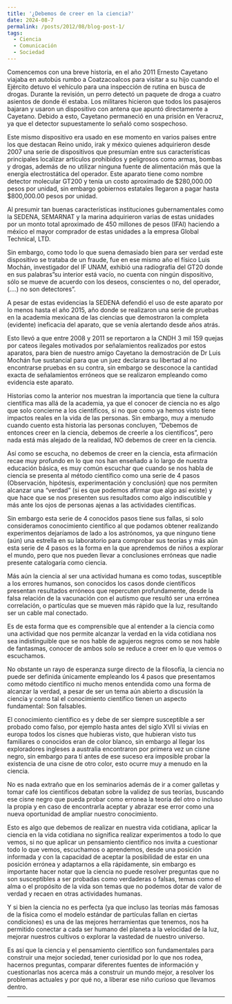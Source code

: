 ```yaml
---
title: '¿Debemos de creer en la ciencia?'
date: 2024-08-7
permalink: /posts/2012/08/blog-post-1/
tags:
  - Ciencia
  - Comunicación
  - Sociedad
---
```



Comencemos con una breve historia, en el año 2011  Ernesto Cayetano viajaba en autobús rumbo a Coatzacoalcos para visitar a su hijo cuando el Ejército detuvo el vehículo para una inspección de rutina en busca de drogas. Durante la revisión, un perro detectó un paquete de droga a cuatro asientos de donde él estaba. Los militares hicieron que todos los pasajeros bajaran y usaron un dispositivo con antena que apuntó directamente a Cayetano. Debido a esto, Cayetano permaneció en una prisión en Veracruz, ya que el detector supuestamente lo señaló como sospechoso.

Este mismo dispositivo era usado en ese momento en varios países entre los que destacan Reino unido, irak y méxico quienes adquirieron desde 2007 una serie de dispositivos que presumían entre sus características principales localizar artículos prohibidos y peligrosos como armas, bombas y drogas, además de no utilizar ninguna fuente de alimentación más que la energía electrostática del operador. Este aparato tiene como nombre detector molecular GT200 y tenía un costo aproximado de $280,000.00 pesos por unidad, sin embargo gobiernos estatales llegaron a pagar hasta $800,000.00 pesos por unidad.

Al presumir tan buenas características instituciones gubernamentales como la SEDENA, SEMARNAT y la marina adquirieron varias de estas unidades por un monto total aproximado de 450 millones de pesos (IFAI) haciendo a méxico el mayor comprador de estas unidades a la empresa Global Technical, LTD.

Sin embargo, como todo lo que suena demasiado bien para ser verdad este dispositivo se trataba de un fraude, fue en ese mismo año el físico Luis Mochán, investigador del IF UNAM, exhibió una radiografía del GT20 donde en sus palabras”su interior está vacío, no cuenta con ningún dispositivo, sólo se mueve de acuerdo con los deseos, conscientes o no, del operador, (....)  no son detectores”.

A pesar de estas evidencias la SEDENA defendió el uso de este aparato por lo menos hasta el año 2015, año donde se realizaron una serie de pruebas en la academia mexicana de las ciencias que demostraron la completa (evidente) ineficacia del aparato, que se venía alertando desde años atrás.

Esto llevó a que entre 2008 y 2011 se reportaron a la CNDH 3 mil 159 quejas por cateos ilegales motivados por señalamientos realizados por estos aparatos, para bien de nuestro amigo Cayetano la demostración de Dr Luis Mochán fue sustancial para que un juez declarara su libertad al no encontrarse pruebas en su contra, sin embargo se desconoce la cantidad exacta de señalamientos erróneos que se realizaron empleando como evidencia este aparato.

Historias como la anterior nos muestran la importancia que tiene la cultura científica mas allá de la academia, ya que el conocer de ciencia no es algo que solo concierne a los científicos, si no que como ya hemos visto tiene impactos reales en la vida de las personas.
Sin embargo, muy a menudo cuando cuento esta historia las personas concluyen, “Debemos de entonces creer en la ciencia, debemos de creerle a los científicos”, pero nada está más alejado de la realidad, NO debemos de creer en la ciencia.

Así como se escucha, no debemos de creer en la ciencia, esta afirmación recae muy profundo en lo que nos han enseñado a lo largo de nuestra educación básica, es muy común escuchar que cuando se nos habla de ciencia se presenta al método científico como una serie de 4 pasos (Observación, hipótesis, experimentación y conclusión) que nos permiten alcanzar una “verdad” (si es que podemos afirmar que algo así existe) y que hace que se nos presenten sus resultados como algo indiscutible y más ante los ojos de personas ajenas a las actividades científicas.

Sin embargo esta serie de 4 conocidos pasos tiene sus fallas, si solo consideramos conocimiento científico al que podamos obtener realizando experimentos dejaríamos de lado a los astrónomos, ya que ninguno tiene (aún) una estrella en su laboratorio para comprobar sus teorías y más aún esta serie de 4 pasos es la forma en la que aprendemos de niños a explorar el mundo, pero que nos pueden llevar a conclusiones erróneas que nadie presente catalogaría como ciencia.

Más aún la ciencia al ser una actividad humana es como todas, susceptible a los errores humanos, son conocidos los casos donde científicos presentan resultados erróneos que repercuten profundamente, desde la falsa relación de la vacunación con el autismo que resultó ser una errónea correlación, o partículas que se mueven más rápido que la luz, resultando ser un cable mal conectado.

Es de esta forma que es comprensible que al entender a la ciencia como una actividad que nos permite alcanzar la verdad en la vida cotidiana nos sea indistinguible que se nos hable de agujeros negros como se nos hable de fantasmas, conocer de ambos solo se reduce a creer en lo que vemos o escuchamos.

No obstante un rayo de esperanza surge directo de la filosofía, la ciencia no puede ser definida únicamente empleando los 4 pasos que presentamos como método científico ni mucho menos entendida como una forma de alcanzar la verdad, a pesar de ser un tema aún abierto a discusión la ciencia y como tal el conocimiento científico tienen un aspecto fundamental: Son falsables.

El conocimiento científico es y debe de ser siempre susceptible a ser probado como falso, por ejemplo hasta antes del siglo XVII si vivías en europa todos los cisnes que hubieras visto, que hubieran visto tus familiares o conocidos eran de color blanco, sin embargo al llegar los exploradores ingleses a australia encontraron por primera vez un cisne negro, sin embargo para tí antes de ese suceso era imposible probar la existencia de una cisne de otro color, esto ocurre muy a menudo en la ciencia.

No es nada extraño que en los seminarios además de ir a comer galletas y tomar café los cientificos debatan sobre la validez de sus teorías, buscando ese cisne negro que pueda probar como erronea la teoría del otro o incluso la propia y en caso de encontrarla aceptar y abrazar ese error como una nueva oportunidad de ampliar nuestro conocimiento.

Esto es algo que debemos de realizar en nuestra vida cotidiana, aplicar la ciencia en la vida cotidiana no significa realizar experimentos a todo lo que vemos, si no que aplicar un pensamiento científico nos invita a cuestionar todo lo que vemos, escuchamos o aprendemos, desde una posición informada y con la capacidad de aceptar la posibilidad de estar en una posición errónea y adaptarnos a ella rápidamente, sin embargo es importante hacer notar que la ciencia no puede resolver preguntas que no son susceptibles a ser probadas como verdaderas o falsas, temas como el alma o el propósito de la vida son temas que no podemos dotar de valor de verdad y recaen en otras actividades humanas.

Y si bien la ciencia no es perfecta (ya que incluso las teorías más famosas de la física como el modelo estándar de partículas fallan en ciertas condiciones) es una de las mejores herramientas que tenemos, nos ha permitido conectar a cada ser humano del planeta a la velocidad de la luz, mejorar nuestros cultivos o explorar la vastedad de nuestro universo.

Es así que la ciencia y el pensamiento científico son fundamentales para construir una mejor sociedad, tener curiosidad por lo que nos rodea, hacernos preguntas, comparar diferentes fuentes de información y cuestionarlas nos acerca más a construir un mundo mejor, a resolver los problemas actuales y por qué no, a liberar ese niño curioso que llevamos dentro.

------
